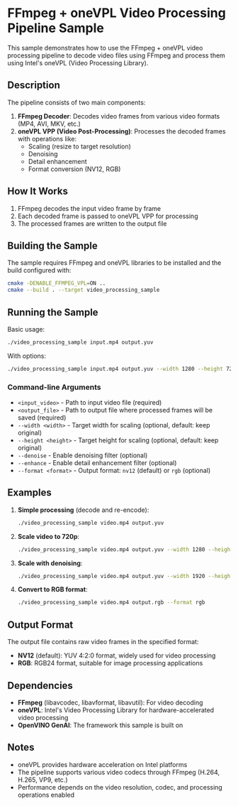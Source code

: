 # FFmpeg + oneVPL Video Processing Pipeline Sample

This sample demonstrates how to use the FFmpeg + oneVPL video processing pipeline to decode video files using FFmpeg and process them using Intel's oneVPL (Video Processing Library).

## Description

The pipeline consists of two main components:

1. **FFmpeg Decoder**: Decodes video frames from various video formats (MP4, AVI, MKV, etc.)
2. **oneVPL VPP (Video Post-Processing)**: Processes the decoded frames with operations like:
   - Scaling (resize to target resolution)
   - Denoising
   - Detail enhancement
   - Format conversion (NV12, RGB)

## How It Works

1. FFmpeg decodes the input video frame by frame
2. Each decoded frame is passed to oneVPL VPP for processing
3. The processed frames are written to the output file

## Building the Sample

The sample requires FFmpeg and oneVPL libraries to be installed and the build configured with:

```bash
cmake -DENABLE_FFMPEG_VPL=ON ..
cmake --build . --target video_processing_sample
```

## Running the Sample

Basic usage:
```bash
./video_processing_sample input.mp4 output.yuv
```

With options:
```bash
./video_processing_sample input.mp4 output.yuv --width 1280 --height 720 --denoise
```

### Command-line Arguments

- `<input_video>` - Path to input video file (required)
- `<output_file>` - Path to output file where processed frames will be saved (required)
- `--width <width>` - Target width for scaling (optional, default: keep original)
- `--height <height>` - Target height for scaling (optional, default: keep original)
- `--denoise` - Enable denoising filter (optional)
- `--enhance` - Enable detail enhancement filter (optional)
- `--format <format>` - Output format: `nv12` (default) or `rgb` (optional)

## Examples

1. **Simple processing** (decode and re-encode):
   ```bash
   ./video_processing_sample video.mp4 output.yuv
   ```

2. **Scale video to 720p**:
   ```bash
   ./video_processing_sample video.mp4 output.yuv --width 1280 --height 720
   ```

3. **Scale with denoising**:
   ```bash
   ./video_processing_sample video.mp4 output.yuv --width 1920 --height 1080 --denoise
   ```

4. **Convert to RGB format**:
   ```bash
   ./video_processing_sample video.mp4 output.rgb --format rgb
   ```

## Output Format

The output file contains raw video frames in the specified format:
- **NV12** (default): YUV 4:2:0 format, widely used for video processing
- **RGB**: RGB24 format, suitable for image processing applications

## Dependencies

- **FFmpeg** (libavcodec, libavformat, libavutil): For video decoding
- **oneVPL**: Intel's Video Processing Library for hardware-accelerated video processing
- **OpenVINO GenAI**: The framework this sample is built on

## Notes

- oneVPL provides hardware acceleration on Intel platforms
- The pipeline supports various video codecs through FFmpeg (H.264, H.265, VP9, etc.)
- Performance depends on the video resolution, codec, and processing operations enabled
